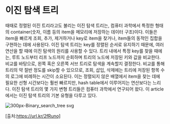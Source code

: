 # 이진 탐색 트리

때때로 정렬된 이진 트리라고도 불리는 이진 탐색 트리는, 컴퓨터 과학에서 특정한 형태의 container(숫자, 이름 등의 item을 메모리에 저장하는 데이터 구조)이다. 이들은 item을 빠르게 조회, 추가, 제거하거나 key로 item을 찾거나, item들의 동적인 집합을 구현하는 데에 사용된다. 
이진 탐색 트리는 key를 정렬된 순서로 유지하기 때문에, 여러 연산을 할 때에 이진 탐색의 원리를 사용할 수 있다. 트리 내에서 특정 key를 찾을 때에는, 루트 노드부터 리프 노드까지 순회하며 트리의 노드에 저장된 키와 값을 비교한다. 비교를 바탕으로, 왼쪽 혹은 오른쪽 서브 트리로 탐색을 계속할지 결정한다. 비교를 통해 트리의 약 절반 정도를 skip할 수 있으므로, 조회, 삽입, 삭제에는 트리에 저장된 항목 수의 로그에 비례하는 시간이 소요된다. 이는 정렬되지 않은 배열에서 item을 찾는 데에 필요한 선형 시간보다는 훨씬 빠르지만, hash table에서 이루어지는 연산보다는 느리다. 
이진 탐색 트리의 몇 가지 변형 트리들은 컴퓨터 과학에서 연구되어 왔다. 이 article에서는 이진 탐색 트리의 기본 유형을 다루고 있다. 

![300px-Binary_search_tree svg](https://user-images.githubusercontent.com/63658525/99893428-849c1b00-2cc3-11eb-8a30-3b6f42054cdd.png)

[출처:https://url.kr/2fRuno]
